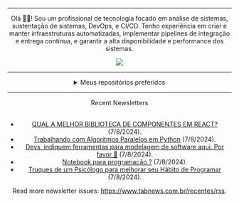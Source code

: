 <div align="center">
<hr>
<p>Olá 👋🏾! Sou um profissional de tecnologia focado em análise de sistemas, sustentação de sistemas, DevOps, e CI/CD. Tenho experiência em criar e manter infraestruturas automatizadas, implementar pipelines de integração e entrega contínua, e garantir a alta disponibilidade e performance dos sistemas.</p>
  <img src="https://media.giphy.com/media/yAGIvCiwPJn5C/giphy.gif">
<hr>
  <details>
  <summary>Meus repositórios preferidos</summary>
  <br />
  Alguns dos meus melhores repositórios:
  <br />
<br />
  <ul><li><a href=https://github.com/KubeNerd/aluratube target="_blank" rel="noopener noreferrer">KubeNerd/aluratube</a> (<b>0</b> ✨ and <b>0</b> 🍴): Aluratube - Desenvolvido durante a imersão React da Alura no final de 2022</li><li><a href=https://github.com/KubeNerd/nlw-ia target="_blank" rel="noopener noreferrer">KubeNerd/nlw-ia</a> (<b>0</b> ✨ and <b>0</b> 🍴): Projeto desenvolvido durante a NLW IA - Usando a API da OPENAI</li>
<li>More coming soon :).</li>
</ul>
  </details>
  <hr/>
    <summary>Recent Newsletters</summary>
  <br />
  <ul>
    <li><a href=https://www.tabnews.com.br/geovaniorsoli/qual-a-melhor-biblioteca-de-componentes-em-react target="_blank" rel="noopener noreferrer">QUAL A MELHOR BIBLIOTECA DE COMPONENTES EM REACT?</a> (7/8/2024).</li><li><a href=https://www.tabnews.com.br/mariocarvalhobr/trabalhando-com-algoritmos-paralelos-em-python target="_blank" rel="noopener noreferrer">Trabalhando com Algoritmos Paralelos em Python</a> (7/8/2024).</li><li><a href=https://www.tabnews.com.br/julianossilva/devs-indiquem-ferramentas-para-modelagem-de-software-aqui-por-favor target="_blank" rel="noopener noreferrer">Devs, indiquem ferramentas para modelagem de software aqui. Por favor 🙏</a> (7/8/2024).</li><li><a href=https://www.tabnews.com.br/Cap1t4n/notebook-para-programacao target="_blank" rel="noopener noreferrer">Notebook para programação ?</a> (7/8/2024).</li><li><a href=https://www.tabnews.com.br/eduardoMats/truques-de-um-psicologo-para-melhorar-seu-habito-de-programar target="_blank" rel="noopener noreferrer">Truques de um Psicólogo para melhorar seu Hábito de Programar</a> (7/8/2024).</li>
  </ul>
<p>Read more newsletter issues: <a href="https://www.tabnews.com.br/recentes/rss">https://www.tabnews.com.br/recentes/rss</a>.</p>
  </details>

